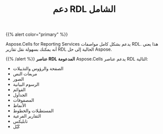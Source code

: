 ﻿---
title: دعم RDL الشامل
type: docs
weight: 20
url: /ar/reportingservices/comprehensive-rdl-support/
---
{{% alert color="primary" %}} 

Aspose.Cells for Reporting Services يدعم بشكل كامل مواصفات RDL. هذا يعني أنه يمكنك بسهولة نقل تقارير RDL الحالية إلى حل Aspose.

{{% /alert %}} 
**عناصر RDL المدعومة**
 Aspose.Cells يدعم عناصر RDL التالية:

- الصفحة والرؤوس والتذييلات
- مربعات النص
- الصور
- الرسوم البيانية
- القوائم
- الجداول
- المصفوفات
- الأنماط
- المستطيلات والخطوط
- التقارير الفرعية
- تابليكس
- كَيّل
